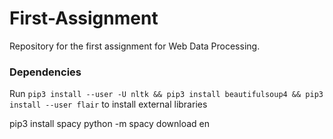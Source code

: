 # First-Assignment
Repository for the first assignment for Web Data Processing.

### Dependencies
Run `pip3 install --user -U nltk && pip3 install beautifulsoup4 && pip3 install --user flair` to install external libraries


pip3 install spacy
python -m spacy download en
